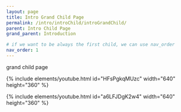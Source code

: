 ```yaml
---
layout: page
title: Intro Grand Child Page
permalink: /intro/introChild/introGrandChild/
parent: Intro Child Page
grand_parent: Introduction

# if we want to be always the first child, we can use nav_order
nav_order: 1
---
```


grand child page

{% include elements/youtube.html id="HFsPgkqMUzc" width="640" height="360" %}

{% include elements/youtube.html id="a6LFJDgK2w4" width="640" height="360" %}